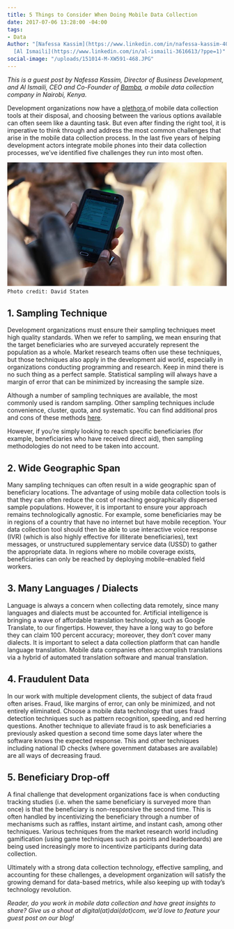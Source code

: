 ```yaml
---
title: 5 Things to Consider When Doing Mobile Data Collection
date: 2017-07-06 13:28:00 -04:00
tags:
- Data
Author: "[Nafessa Kassim](https://www.linkedin.com/in/nafessa-kassim-4088482/) and
  [Al Ismaili](https://www.linkedin.com/in/al-ismaili-3616613/?ppe=1)"
social-image: "/uploads/151014-M-XW591-468.JPG"
---
```


*This is a guest post by Nafessa Kassim, Director of Business Development, and Al Ismaili, CEO and Co-Founder of [Bamba](http://bambagroup.com/), a mobile data collection company in Nairobi, Kenya.* 

Development organizations now have a [plethora ](https://dai-global-digital.com/mobile-data-collection-a-sector-in-flux.html)of mobile data collection tools at their disposal, and choosing between the various options available can often seem like a daunting task. But even after finding the right tool, it is imperative to think through and address the most common challenges that arise in the mobile data collection process. In the last five years of helping development actors integrate mobile phones into their data collection processes, we’ve identified five challenges they run into most often. 

![151014-M-XW591-468.JPG](/uploads/151014-M-XW591-468.JPG)
`Photo credit: David Staten`

<!--more-->

## 1. Sampling Technique

Development organizations must ensure their sampling techniques meet high quality standards. When we refer to sampling, we mean ensuring that the target beneficiaries who are surveyed accurately represent the population as a whole. Market research teams often use these techniques, but those techniques also apply in the development aid world, especially in organizations conducting programming and research. Keep in mind there is no such thing as a perfect sample. Statistical sampling will always have a margin of error that can be minimized by increasing the sample size. 

Although a number of sampling techniques are available, the most commonly used is random sampling. Other sampling techniques include convenience, cluster, quota, and systematic. You can find additional pros and cons of these methods [here](https://www.bl.uk/business-and-ip-centre/articles/effective-sampling-techniques-for-market-research.). 

However, if you’re simply looking to reach specific beneficiaries (for example, beneficiaries who have received direct aid), then sampling methodologies do not need to be taken into account.

## 2. Wide Geographic Span

Many sampling techniques can often result in a wide geographic span of beneficiary locations. The advantage of using mobile data collection tools is that they can often reduce the cost of reaching geographically dispersed sample populations. However, it is important to ensure your approach remains technologically agnostic. For example, some beneficiaries may be in regions of a country that have no internet but have mobile reception. Your data collection tool should then be able to use interactive voice response (IVR) (which is also highly effective for illiterate beneficiaries), text messages, or unstructured supplementary service data (USSD) to gather the appropriate data. In regions where no mobile coverage exists, beneficiaries can only be reached by deploying mobile-enabled field workers. 

## 3. Many Languages / Dialects 

Language is always a concern when collecting data remotely, since many languages and dialects must be accounted for. Artificial intelligence is bringing a wave of affordable translation technology, such as Google Translate, to our fingertips. However, they have a long way to go before they can claim 100 percent accuracy; moreover, they don’t cover many dialects. It is important to select a data collection platform that can handle language translation. Mobile data companies often accomplish translations via a hybrid of automated translation software and manual translation.

## 4. Fraudulent Data 

In our work with multiple development clients, the subject of data fraud often arises. Fraud, like margins of error, can only be minimized, and not entirely eliminated. Choose a mobile data technology that uses fraud detection techniques such as pattern recognition, speeding, and red herring questions. Another technique to alleviate fraud is to ask beneficiaries a previously asked question a second time some days later where the software knows the expected response. This and other techniques including national ID checks (where government databases are available) are all ways of decreasing fraud. 

## 5. Beneficiary Drop-off

A final challenge that development organizations face is when conducting tracking studies (i.e. when the same beneficiary is surveyed more than once) is that the beneficiary is non-responsive the second time. This is often handled by incentivizing the beneficiary through a number of mechanisms such as raffles, instant airtime, and instant cash, among other techniques. Various techniques from the market research world including gamification (using game techniques such as points and leaderboards) are being used increasingly more to incentivize participants during data collection. 

Ultimately with a strong data collection technology, effective sampling, and accounting for these challenges, a development organization will satisfy the growing demand for data-based metrics, while also keeping up with today’s technology revolution. 

*Reader, do you work in mobile data collection and have great insights to share? Give us a shout at digital(at)dai(dot)com, we’d love to feature your guest post on our blog!*